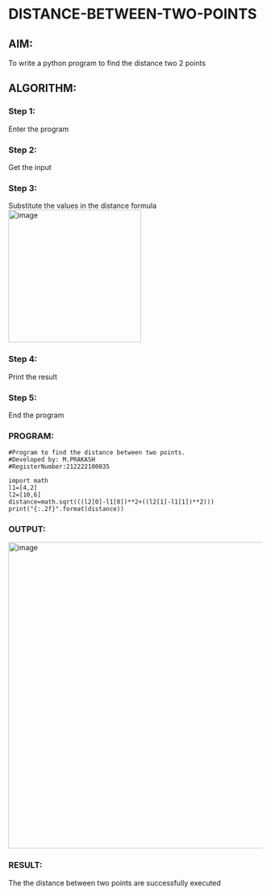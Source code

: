 # DISTANCE-BETWEEN-TWO-POINTS

## AIM:
To write a python program to find the distance two 2 points
## ALGORITHM:
### Step 1: 
Enter the program
### Step 2: 
Get the input
### Step 3: 
Substitute the values in the distance formula
<img width="263" alt="image" src="https://user-images.githubusercontent.com/118350045/229997662-12a7481d-50d3-48d4-a73a-6f1ac35ba708.png">
### Step 4:
Print the result
### Step 5:
End the program
### PROGRAM:
~~~
#Program to find the distance between two points.
#Developed by: M.PRAKASH
#RegisterNumber:212222100035

import math
l1=[4,2]
l2=[10,6]
distance=math.sqrt(((l2[0]-l1[0])**2+((l2[1]-l1[1])**2)))
print("{:.2f}".format(distance))  
~~~

### OUTPUT:
<img width="608" alt="image" src="https://user-images.githubusercontent.com/118350045/226083231-0be8db2b-ff2a-47d8-a317-cd7bcfc97063.png">


### RESULT:
The the distance between two points are successfully executed
